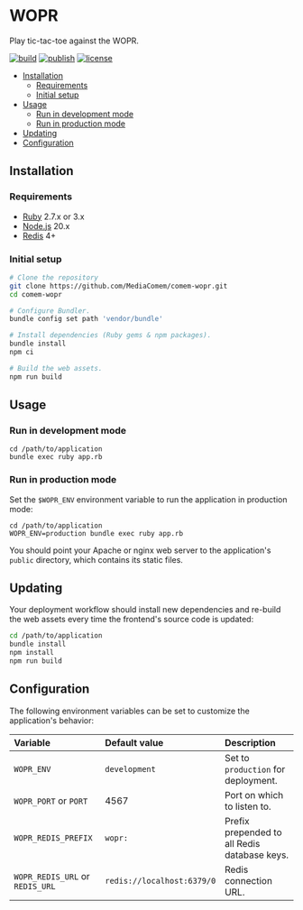 # WOPR

Play tic-tac-toe against the WOPR.

[![build](https://github.com/MediaComem/comem-wopr/actions/workflows/build.yml/badge.svg)](https://github.com/MediaComem/comem-wopr/actions/workflows/build.yml)
[![publish](https://github.com/MediaComem/comem-wopr/actions/workflows/publish.yml/badge.svg)](https://github.com/MediaComem/comem-wopr/actions/workflows/publish.yml)
[![license](https://img.shields.io/github/license/MediaComem/comem-wopr)](https://opensource.org/licenses/MIT)

<!-- START doctoc generated TOC please keep comment here to allow auto update -->
<!-- DON'T EDIT THIS SECTION, INSTEAD RE-RUN doctoc TO UPDATE -->


- [Installation](#installation)
  - [Requirements](#requirements)
  - [Initial setup](#initial-setup)
- [Usage](#usage)
  - [Run in development mode](#run-in-development-mode)
  - [Run in production mode](#run-in-production-mode)
- [Updating](#updating)
- [Configuration](#configuration)

<!-- END doctoc generated TOC please keep comment here to allow auto update -->



## Installation

### Requirements

* [Ruby](https://www.ruby-lang.org) 2.7.x or 3.x
* [Node.js](https://nodejs.org) 20.x
* [Redis](https://redis.io) 4+

### Initial setup

```bash
# Clone the repository
git clone https://github.com/MediaComem/comem-wopr.git
cd comem-wopr

# Configure Bundler.
bundle config set path 'vendor/bundle'

# Install dependencies (Ruby gems & npm packages).
bundle install
npm ci

# Build the web assets.
npm run build
```



## Usage

### Run in development mode

```
cd /path/to/application
bundle exec ruby app.rb
```

### Run in production mode

Set the `$WOPR_ENV` environment variable to run the application in production
mode:

```
cd /path/to/application
WOPR_ENV=production bundle exec ruby app.rb
```

You should point your Apache or nginx web server to the application's `public`
directory, which contains its static files.



## Updating

Your deployment workflow should install new dependencies and re-build the web
assets every time the frontend's source code is updated:

```bash
cd /path/to/application
bundle install
npm install
npm run build
```



## Configuration

The following environment variables can be set to customize the application's behavior:

Variable                        | Default value              | Description
:------------------------------ | :------------------------- | :-------------------------------------------
`WOPR_ENV`                      | `development`              | Set to `production` for deployment.
`WOPR_PORT` or `PORT`           | 4567                       | Port on which to listen to.
`WOPR_REDIS_PREFIX`             | `wopr:`                    | Prefix prepended to all Redis database keys.
`WOPR_REDIS_URL` or `REDIS_URL` | `redis://localhost:6379/0` | Redis connection URL.
